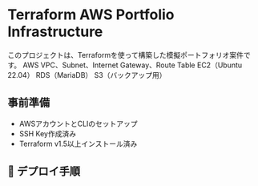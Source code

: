 # Terraform AWS Portfolio Infrastructure
このプロジェクトは、Terraformを使って構築した模擬ポートフォリオ案件です。
AWS VPC、Subnet、Internet Gateway、Route Table
EC2（Ubuntu 22.04）
RDS（MariaDB）
S3（バックアップ用）

## 事前準備
- AWSアカウントとCLIのセットアップ
- SSH Key作成済み
- Terraform v1.5以上インストール済み

## 🚀 デプロイ手順

